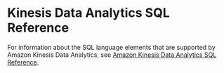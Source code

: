 # Kinesis Data Analytics SQL Reference<a name="analytics-kdg-sqlref"></a>

For information about the SQL language elements that are supported by Amazon Kinesis Data Analytics, see [Amazon Kinesis Data Analytics SQL Reference](http://docs.aws.amazon.com/kinesisanalytics/latest/sqlref/analytics-sql-reference.html)\.